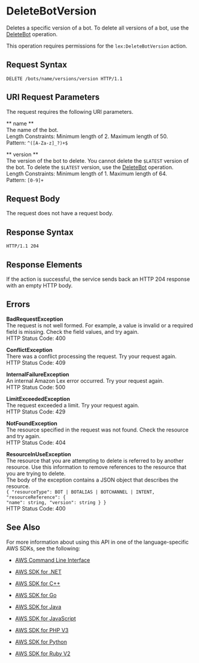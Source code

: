 # DeleteBotVersion<a name="API_DeleteBotVersion"></a>

Deletes a specific version of a bot\. To delete all versions of a bot, use the [DeleteBot](API_DeleteBot.md) operation\. 

This operation requires permissions for the `lex:DeleteBotVersion` action\.

## Request Syntax<a name="API_DeleteBotVersion_RequestSyntax"></a>

```
DELETE /bots/name/versions/version HTTP/1.1
```

## URI Request Parameters<a name="API_DeleteBotVersion_RequestParameters"></a>

The request requires the following URI parameters\.

 ** name **   
The name of the bot\.  
Length Constraints: Minimum length of 2\. Maximum length of 50\.  
Pattern: `^([A-Za-z]_?)+$` 

 ** version **   
The version of the bot to delete\. You cannot delete the `$LATEST` version of the bot\. To delete the `$LATEST` version, use the [DeleteBot](API_DeleteBot.md) operation\.  
Length Constraints: Minimum length of 1\. Maximum length of 64\.  
Pattern: `[0-9]+` 

## Request Body<a name="API_DeleteBotVersion_RequestBody"></a>

The request does not have a request body\.

## Response Syntax<a name="API_DeleteBotVersion_ResponseSyntax"></a>

```
HTTP/1.1 204
```

## Response Elements<a name="API_DeleteBotVersion_ResponseElements"></a>

If the action is successful, the service sends back an HTTP 204 response with an empty HTTP body\.

## Errors<a name="API_DeleteBotVersion_Errors"></a>

 **BadRequestException**   
The request is not well formed\. For example, a value is invalid or a required field is missing\. Check the field values, and try again\.  
HTTP Status Code: 400

 **ConflictException**   
 There was a conflict processing the request\. Try your request again\.   
HTTP Status Code: 409

 **InternalFailureException**   
An internal Amazon Lex error occurred\. Try your request again\.  
HTTP Status Code: 500

 **LimitExceededException**   
The request exceeded a limit\. Try your request again\.  
HTTP Status Code: 429

 **NotFoundException**   
The resource specified in the request was not found\. Check the resource and try again\.  
HTTP Status Code: 404

 **ResourceInUseException**   
The resource that you are attempting to delete is referred to by another resource\. Use this information to remove references to the resource that you are trying to delete\.  
The body of the exception contains a JSON object that describes the resource\.  
 `{ "resourceType": BOT | BOTALIAS | BOTCHANNEL | INTENT,`   
 `"resourceReference": {`   
 `"name": string, "version": string } }`   
HTTP Status Code: 400

## See Also<a name="API_DeleteBotVersion_SeeAlso"></a>

For more information about using this API in one of the language\-specific AWS SDKs, see the following:

+  [AWS Command Line Interface](http://docs.aws.amazon.com/goto/aws-cli/lex-models-2017-04-19/DeleteBotVersion) 

+  [AWS SDK for \.NET](http://docs.aws.amazon.com/goto/DotNetSDKV3/lex-models-2017-04-19/DeleteBotVersion) 

+  [AWS SDK for C\+\+](http://docs.aws.amazon.com/goto/SdkForCpp/lex-models-2017-04-19/DeleteBotVersion) 

+  [AWS SDK for Go](http://docs.aws.amazon.com/goto/SdkForGoV1/lex-models-2017-04-19/DeleteBotVersion) 

+  [AWS SDK for Java](http://docs.aws.amazon.com/goto/SdkForJava/lex-models-2017-04-19/DeleteBotVersion) 

+  [AWS SDK for JavaScript](http://docs.aws.amazon.com/goto/AWSJavaScriptSDK/lex-models-2017-04-19/DeleteBotVersion) 

+  [AWS SDK for PHP V3](http://docs.aws.amazon.com/goto/SdkForPHPV3/lex-models-2017-04-19/DeleteBotVersion) 

+  [AWS SDK for Python](http://docs.aws.amazon.com/goto/boto3/lex-models-2017-04-19/DeleteBotVersion) 

+  [AWS SDK for Ruby V2](http://docs.aws.amazon.com/goto/SdkForRubyV2/lex-models-2017-04-19/DeleteBotVersion) 